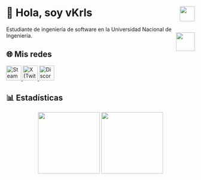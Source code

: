 <p>
<h1 style="front-size: 4rem">👻 Hola, soy vKrls
<img align="right"&"absmiddle" src="https://media4.giphy.com/media/v1.Y2lkPTc5MGI3NjExdHVwZGtxZDZsZ2g3YTg4aDFyMXF3djQ3OG9temhtbGs4a3Q4aXFvcCZlcD12MV9pbnRlcm5hbF9naWZfYnlfaWQmY3Q9Zw/1Dqaeosmm7K5yV8FWb/giphy.gif" width="40"> </h1>
<p>
<p>
Estudiante de ingeniería de software en la Universidad Nacional de Ingeniería.      
<img src="https://commons.wikimedia.org/wiki/Special:FilePath/Uni-logo_transparente_granate.png" align="right"&"absmiddle" width="50">
<p>

## 🌐 Mis redes

<p align="left">
  <a href="https://steamcommunity.com/id/vKrIs/" target="_blank">
    <img src="https://upload.wikimedia.org/wikipedia/commons/thumb/8/83/Steam_icon_logo.svg/1200px-Steam_icon_logo.svg.png" alt="Steam" width="40"/>
  </a>
  <a href="https://x.com/vKrlss" target="_blank">
    <img src="https://static.vecteezy.com/system/resources/previews/016/716/467/non_2x/twitter-icon-free-png.png" alt="X (Twitter)" width="40"/>
  </a>
  <a href="https://discord.gg/JbtE8vHn" target="_blank">
    <img src="https://static.vecteezy.com/system/resources/previews/023/986/612/non_2x/discord-logo-discord-logo-transparent-discord-icon-transparent-free-free-png.png" alt="Discord" width="40"/>
  </a>
</p>

## 📊 Estadísticas

<p align="middle">
  <img src="https://github-readme-stats.vercel.app/api?username=vKrls&show_icons=true&title_color=FFFFFF&icon_color=FFFFFF&text_color=FFFFFF&bg_color=60,000000,700000&include_all_commits=true&count_private=true" height="165" />
  <img src="https://github-readme-stats.vercel.app/api/top-langs/?username=vKrls&layout=compact&title_color=FFFFFF&icon_color=FFFFFF&text_color=FFFFFF&bg_color=60,000000,700000" height="165" />
</p>



<!--
**vKrls/vKrls** is a ✨ _special_ ✨ repository because its `README.md` (this file) appears on your GitHub profile.

Here are some ideas to get you started:

- 🔭 I’m currently working on ...
- 🌱 I’m currently learning ...
- 👯 I’m looking to collaborate on ...
- 🤔 I’m looking for help with ...
- 💬 Ask me about ...
- 📫 How to reach me: ...
- 😄 Pronouns: ...
- ⚡ Fun fact: ...
-->
